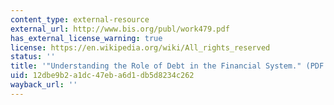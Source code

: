 ```yaml
---
content_type: external-resource
external_url: http://www.bis.org/publ/work479.pdf
has_external_license_warning: true
license: https://en.wikipedia.org/wiki/All_rights_reserved
status: ''
title: '"Understanding the Role of Debt in the Financial System." (PDF - 1.2MB)'
uid: 12dbe9b2-a1dc-47eb-a6d1-db5d8234c262
wayback_url: ''
---
```

